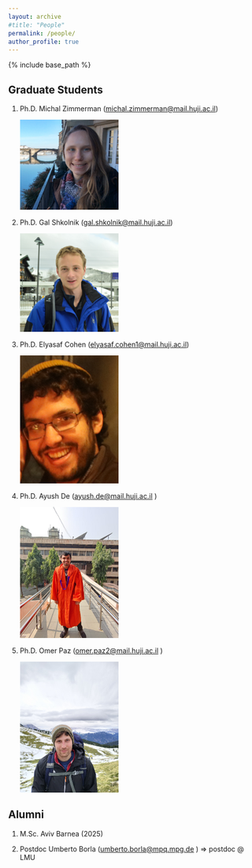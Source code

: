 ```yaml
---
layout: archive
#title: "People"
permalink: /people/
author_profile: true
---
```


{% include base_path %}

## Graduate Students

1. Ph.D. Michal Zimmerman (michal.zimmerman@mail.huji.ac.il) 

    <img src="/images/Michal.jpg" alt="drawing" width="200"/>

2. Ph.D. Gal Shkolnik (gal.shkolnik@mail.huji.ac.il) 

    <img src="/images/gal.jpg" alt="drawing" width="200"/>

3. Ph.D. Elyasaf Cohen (elyasaf.cohen1@mail.huji.ac.il)

     <img src="/images/elyasaf.png" alt="drawing" width="200"/>

4. Ph.D. Ayush De (ayush.de@mail.huji.ac.il )

    <img src="/images/ayush.jpeg" alt="drawing" width="200"/>

5. Ph.D. Omer Paz (omer.paz2@mail.huji.ac.il )

    <img src="/images/omer.jpg" alt="drawing" width="200"/>

## Alumni

1. M.Sc. Aviv Barnea (2025)

2. Postdoc Umberto Borla (umberto.borla@mpq.mpg.de ) => postdoc @ LMU

